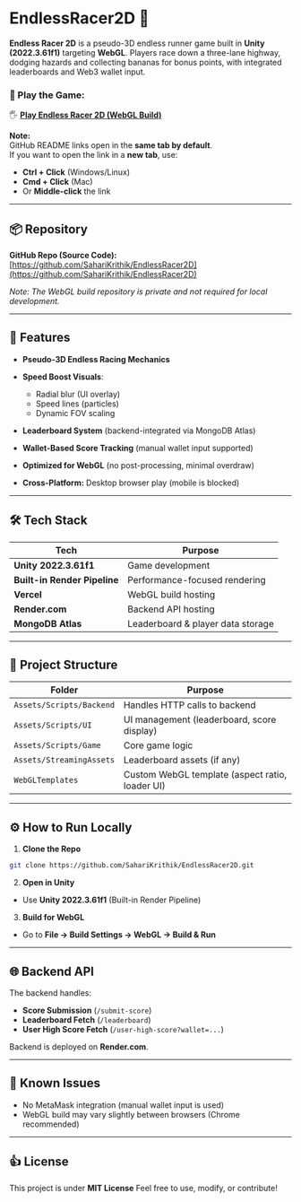 # EndlessRacer2D 🚗 

**Endless Racer 2D** is a pseudo-3D endless runner game built in **Unity (2022.3.61f1)** targeting **WebGL**. Players race down a three-lane highway, dodging hazards and collecting bananas for bonus points, with integrated leaderboards and Web3 wallet input.

### 🎾 Play the Game:

🖐 **[Play Endless Racer 2D (WebGL Build)](https://endless-racer2-d-web-gl.vercel.app/)**

**Note:**  
GitHub README links open in the **same tab by default**.  
If you want to open the link in a **new tab**, use:

- **Ctrl + Click** (Windows/Linux)  
- **Cmd + Click** (Mac)  
- Or **Middle-click** the link

---

## 📦 Repository

**GitHub Repo (Source Code):**
[https://github.com/SahariKrithik/EndlessRacer2D](https://github.com/SahariKrithik/EndlessRacer2D)

*Note: The WebGL build repository is private and not required for local development.*

---

## 🚀 Features

* **Pseudo-3D Endless Racing Mechanics**
* **Speed Boost Visuals**:

  * Radial blur (UI overlay)
  * Speed lines (particles)
  * Dynamic FOV scaling
* **Leaderboard System** (backend-integrated via MongoDB Atlas)
* **Wallet-Based Score Tracking** (manual wallet input supported)
* **Optimized for WebGL** (no post-processing, minimal overdraw)
* **Cross-Platform:** Desktop browser play (mobile is blocked)

---

## 🛠️ Tech Stack

| Tech                         | Purpose                           |
| ---------------------------- | --------------------------------- |
| **Unity 2022.3.61f1**        | Game development                  |
| **Built-in Render Pipeline** | Performance-focused rendering     |
| **Vercel**                   | WebGL build hosting               |
| **Render.com**               | Backend API hosting               |
| **MongoDB Atlas**            | Leaderboard & player data storage |

---

## 💂️ Project Structure

| Folder                   | Purpose                                         |
| ------------------------ | ----------------------------------------------- |
| `Assets/Scripts/Backend` | Handles HTTP calls to backend                   |
| `Assets/Scripts/UI`      | UI management (leaderboard, score display)      |
| `Assets/Scripts/Game`    | Core game logic                                 |
| `Assets/StreamingAssets` | Leaderboard assets (if any)                     |
| `WebGLTemplates`         | Custom WebGL template (aspect ratio, loader UI) |

---

## ⚙️ How to Run Locally

1. **Clone the Repo**

```bash
git clone https://github.com/SahariKrithik/EndlessRacer2D.git
```

2. **Open in Unity**

* Use **Unity 2022.3.61f1** (Built-in Render Pipeline)

3. **Build for WebGL**

* Go to **File → Build Settings → WebGL → Build & Run**

---

## 🌐 Backend API

The backend handles:

* **Score Submission** (`/submit-score`)
* **Leaderboard Fetch** (`/leaderboard`)
* **User High Score Fetch** (`/user-high-score?wallet=...`)

Backend is deployed on **Render.com**.

---

## 📝 Known Issues

* No MetaMask integration (manual wallet input is used)
* WebGL build may vary slightly between browsers (Chrome recommended)

---

## 👍 License

This project is under **MIT License**
Feel free to use, modify, or contribute!
